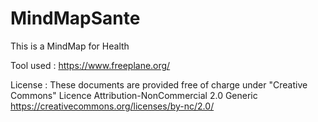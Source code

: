 # MindMapSante
This is a MindMap for Health

Tool used : https://www.freeplane.org/

License : 
These documents are provided free of charge under 
"Creative Commons" Licence
Attribution-NonCommercial 2.0 Generic
https://creativecommons.org/licenses/by-nc/2.0/
